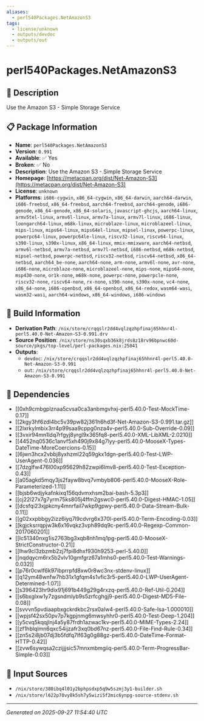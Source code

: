 ```yaml
---
aliases:
  - perl540Packages.NetAmazonS3
tags:
  - license/unknown
  - outputs/devdoc
  - outputs/out
---
```


# perl540Packages.NetAmazonS3

## 📝 Description

Use the Amazon S3 - Simple Storage Service

## 📋 Package Information

- **Name**: `perl540Packages.NetAmazonS3`
- **Version**: `0.991`
- **Available**: ✅ Yes
- **Broken**: ✅ No
- **Description**: Use the Amazon S3 - Simple Storage Service
- **Homepage**: [https://metacpan.org/dist/Net-Amazon-S3](https://metacpan.org/dist/Net-Amazon-S3)
- **License**: `unknown`
- **Platforms**: `i686-cygwin`, `x86_64-cygwin`, `x86_64-darwin`, `aarch64-darwin`, `i686-freebsd`, `x86_64-freebsd`, `aarch64-freebsd`, `aarch64-genode`, `i686-genode`, `x86_64-genode`, `x86_64-solaris`, `javascript-ghcjs`, `aarch64-linux`, `armv5tel-linux`, `armv6l-linux`, `armv7a-linux`, `armv7l-linux`, `i686-linux`, `loongarch64-linux`, `m68k-linux`, `microblaze-linux`, `microblazeel-linux`, `mips-linux`, `mips64-linux`, `mips64el-linux`, `mipsel-linux`, `powerpc-linux`, `powerpc64-linux`, `powerpc64le-linux`, `riscv32-linux`, `riscv64-linux`, `s390-linux`, `s390x-linux`, `x86_64-linux`, `mmix-mmixware`, `aarch64-netbsd`, `armv6l-netbsd`, `armv7a-netbsd`, `armv7l-netbsd`, `i686-netbsd`, `m68k-netbsd`, `mipsel-netbsd`, `powerpc-netbsd`, `riscv32-netbsd`, `riscv64-netbsd`, `x86_64-netbsd`, `aarch64_be-none`, `aarch64-none`, `arm-none`, `armv6l-none`, `avr-none`, `i686-none`, `microblaze-none`, `microblazeel-none`, `mips-none`, `mips64-none`, `msp430-none`, `or1k-none`, `m68k-none`, `powerpc-none`, `powerpcle-none`, `riscv32-none`, `riscv64-none`, `rx-none`, `s390-none`, `s390x-none`, `vc4-none`, `x86_64-none`, `i686-openbsd`, `x86_64-openbsd`, `x86_64-redox`, `wasm64-wasi`, `wasm32-wasi`, `aarch64-windows`, `x86_64-windows`, `i686-windows`

## 🔧 Build Information

- **Derivation Path**: `/nix/store/crqqslr2dd4vqlzqzhpfinaj65hhnr4l-perl5.40.0-Net-Amazon-S3-0.991.drv`
- **Source Position**: `/nix/store/ns30sqxb36k8jrds8z18rv96bpnwc60d-source/pkgs/top-level/perl-packages.nix:25041`
- **Outputs**:
  - `devdoc`:  `/nix/store/crqqslr2dd4vqlzqzhpfinaj65hhnr4l-perl5.40.0-Net-Amazon-S3-0.991`
  - `out`:  `/nix/store/crqqslr2dd4vqlzqzhpfinaj65hhnr4l-perl5.40.0-Net-Amazon-S3-0.991`

## 🔗 Dependencies

- [[0xh9cmbgplznaa5cvsa0ca3anbmgvhxj-perl5.40.0-Test-MockTime-0.17]]
- [[2kgy3hf6zdl4bc5v39pw82j361h6hd3f-Net-Amazon-S3-0.991.tar.gz]]
- [[2lxrkylmbix3rr4p99saa9cppg0nza4v-perl5.40.0-Sub-Override-0.09]]
- [[3vxir94mn1ldq7rfgyj8yrgl9x365fq8-perl5.40.0-XML-LibXML-2.0210]]
- [[4452nq0536c1anvf5xh490j9x84g7lyy-perl5.40.0-MooseX-Types-DateTime-MoreCoercions-0.15]]
- [[6jwn3hcx2vbbj8yxhzml22q59gkx1dgn-perl5.40.0-Test-LWP-UserAgent-0.036]]
- [[7dzglfw476l00xp95629h82zwpi6lmv8-perl5.40.0-Test-Exception-0.43]]
- [[a05agkd5mqy3js2fayw8bvq7vmbyb806-perl5.40.0-MooseX-Role-Parameterized-1.11]]
- [[bjsb6wdjykafnkixq156qdvmxhsm2bai-bash-5.3p3]]
- [[cj22l27x7g7yrm75ks805j4ffm2gswc0-perl5.40.0-Digest-HMAC-1.05]]
- [[dcsfqi23xjpkcny4mnrfail7wkp9gpwy-perl5.40.0-Data-Stream-Bulk-0.11]]
- [[g02xxpbbgy2izz6iyq7l9cdvrg6x370l-perl5.40.0-Term-Encoding-0.03]]
- [[kgjcksrrqpjw3k6x16vqkz3vph89dq9c-perl5.40.0-Regexp-Common-2017060201]]
- [[lc51340nxg1is2763bg3xqb8nh1mq1pg-perl5.40.0-MooseX-StrictConstructor-0.21]]
- [[lhw9cl3zbzmb2zj7fpi8dhxf930h9253-perl-5.40.0]]
- [[nqdqycm6rx5b2vlv10gmfgrz67a1mhs0-perl5.40.0-Test-Warnings-0.032]]
- [[p76r0cwlf6k97ibprrpfd8xw0r8wc3nx-stdenv-linux]]
- [[q12ym48wnfw7hb31x1gfqm4s1vfic3r5-perl5.40.0-LWP-UserAgent-Determined-1.07]]
- [[s396423hr9dix91j691b449g29g4rxzq-perl5.40.0-Ref-Util-0.204]]
- [[s6bxglxw1y7zgsndmlyb9s5zrfcghgj9-perl5.40.0-Digest-MD5-File-0.08]]
- [[svvvn5pvdiaapbxgckrdkbc2rsx0alw4-perl5.40.0-Safe-Isa-1.000010]]
- [[wpjsf42sx50pv7p7kgpjnmg6mwsyhhr0-perl5.40.0-Test-Deep-1.204]]
- [[y5cvq5kqqjlnj4a5y87frdh1azwac1kv-perl5.40.0-MIME-Types-2.24]]
- [[zf1hblqlmn6qxc54ijzafr3xq0bd67nz-perl5.40.0-File-Find-Rule-0.34]]
- [[zn5s2i8jb07dj3b5fdfq7lf63g0g88gz-perl5.40.0-DateTime-Format-HTTP-0.42]]
- [[zvw6sywqsa2czijjjsic57mnxmbmgiiq-perl5.40.0-Term-ProgressBar-Simple-0.03]]

## 📁 Input Sources

- `/nix/store/380ibq4l01y2bphpsdxp5q9w5szmj3y1-builder.sh`
- `/nix/store/l622p70vy8k5sh7y5wizi5f2mic6ynpg-source-stdenv.sh`

---
*Generated on 2025-09-27 11:54:40 UTC*
